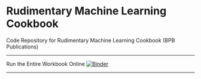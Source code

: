 # Rudimentary Machine Learning Cookbook

Code Repository for Rudimentary Machine Learning Cookbook (BPB Publications)

---
Run the Entire Workbook Online 
[![Binder](https://mybinder.org/badge_logo.svg)](https://mybinder.org/v2/gh/rehanguha/Rudimentary-Machine-Learning-Cookbook/master)

---
